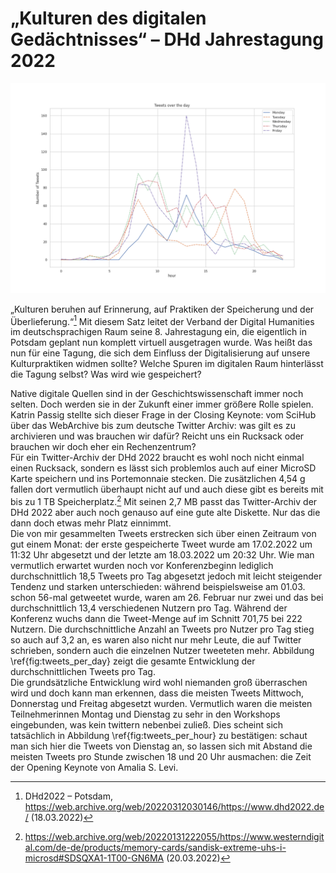 # „Kulturen des digitalen Gedächtnisses“ – DHd Jahrestagung 2022 #

![Tweets über die Tage der DHd2022.](vis/Tweets_over_day_during_DHd.png "Tweets während der DHd2022")

„Kulturen beruhen auf Erinnerung, auf Praktiken der Speicherung und der Überlieferung.“[^1] Mit diesem Satz leitet der
Verband der Digital Humanities im deutschsprachigen Raum seine 8. Jahrestagung ein, die eigentlich in Potsdam geplant
nun komplett virtuell ausgetragen wurde. Was heißt das nun für eine Tagung, die sich dem Einfluss der Digitalisierung
auf unsere Kulturpraktiken widmen sollte? Welche Spuren im digitalen Raum hinterlässt die Tagung selbst? Was wird wie
gespeichert?

Native digitale Quellen sind in der Geschichtswissenschaft immer noch selten. Doch werden sie in der Zukunft einer
immer größere Rolle spielen. Katrin Passig stellte sich dieser Frage in der Closing Keynote: vom SciHub über das
WebArchive bis zum deutsche Twitter Archiv: was gilt es zu archivieren und was brauchen wir dafür? Reicht uns ein
Rucksack oder brauchen wir doch eher ein Rechenzentrum?  
Für ein Twitter-Archiv der DHd 2022 braucht es wohl noch nicht einmal einen Rucksack, sondern es lässt sich problemlos
auch auf einer MicroSD Karte speichern und ins Portemonnaie stecken. Die zusätzlichen 4,54 g fallen dort vermutlich
überhaupt nicht auf und auch diese gibt es bereits mit bis zu 1 TB Speicherplatz.[^2] Mit seinen 2,7 MB passt das
Twitter-Archiv der DHd 2022 aber auch noch genauso auf eine gute alte Diskette. Nur das die dann doch etwas mehr Platz
einnimmt.  
Die von mir gesammelten Tweets erstrecken sich über einen Zeitraum von gut einem Monat: der erste gespeicherte Tweet
wurde am 17.02.2022 um 11:32 Uhr abgesetzt und der letzte am 18.03.2022 um 20:32 Uhr. Wie man vermutlich erwartet wurden
noch vor Konferenzbeginn lediglich durchschnittlich 18,5 Tweets pro Tag abgesetzt jedoch mit leicht steigender Tendenz
und starken unterschieden: während beispielsweise am 01.03. schon 56-mal getweetet wurde, waren am 26. Februar nur zwei
und das bei durchschnittlich 13,4 verschiedenen Nutzern pro Tag. Während der Konferenz wuchs dann die Tweet-Menge auf im
Schnitt 701,75 bei 222 Nutzern. Die durchschnittliche Anzahl an Tweets pro Nutzer pro Tag stieg so auch auf 3,2 an, es
waren also nicht nur mehr Leute, die auf Twitter schrieben, sondern auch die einzelnen Nutzer tweeteten mehr. Abbildung
\ref{fig:tweets_per_day} zeigt die gesamte Entwicklung der durchschnittlichen Tweets pro Tag.  
Die grundsätzliche Entwicklung wird wohl niemanden groß überraschen wird und doch kann man erkennen, dass die meisten
Tweets Mittwoch, Donnerstag und Freitag abgesetzt wurden. Vermutlich waren die meisten Teilnehmerinnen Montag und
Dienstag zu sehr in den Workshops eingebunden, was kein twittern nebenbei zuließ. Dies scheint sich tatsächlich in
Abbildung \ref{fig:tweets_per_hour} zu bestätigen: schaut man sich hier die Tweets von Dienstag an, so lassen sich mit
Abstand die meisten Tweets pro Stunde zwischen 18 und 20 Uhr ausmachen: die Zeit der Opening Keynote von Amalia S. Levi.


[^1]: DHd2022 – Potsdam, <https://web.archive.org/web/20220312030146/https://www.dhd2022.de/> (18.03.2022)  
[^2]: <https://web.archive.org/web/20220131222055/https://www.westerndigital.com/de-de/products/memory-cards/sandisk-extreme-uhs-i-microsd#SDSQXA1-1T00-GN6MA> (20.03.2022)
